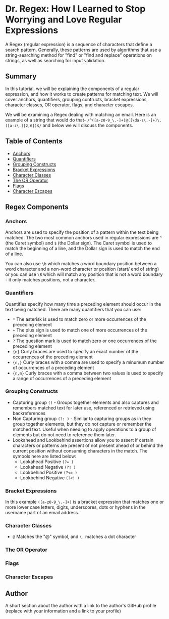 # Dr. Regex: How I Learned to Stop Worrying and Love Regular Expressions

A Regex (regular expression) is a sequence of characters that define a search pattern. Generally, these patterns are used by algorithms that use a string-searching method for "find" or "find and replace" operations on strings, as well as searching for input validation.

## Summary

In this tutorial, we will be explaining the components of a regular expression, and how it works to create patterns for matching text. We will cover anchors, quantifiers, grouping contructs, bracket expressions, character classes, OR operator, flags, and character escapes.

We will be examining a Regex dealing with matching an email. Here is an example of a string that would do that- `/^([a-z0-9_\.-]+)@([\da-z\.-]+)\.([a-z\.]{2,6})$/` and below we will discuss the components.

## Table of Contents

- [Anchors](#anchors)
- [Quantifiers](#quantifiers)
- [Grouping Constructs](#grouping-constructs)
- [Bracket Expressions](#bracket-expressions)
- [Character Classes](#character-classes)
- [The OR Operator](#the-or-operator)
- [Flags](#flags)
- [Character Escapes](#character-escapes)

## Regex Components

### Anchors

Anchors are used to specify the position of a pattern within the text being matched. The two most common anchors used in regular expressions are `^` (the Caret symbol) and `$` (the Dollar sign). The Caret symbol is used to match the beginning of a line, and the Dollar sign is used to match the end of a line.

You can also use `\b` which matches a word boundary position between a word character and a non-word character or position (start/ end of string) or you can use `\B` which will match any position that is not a word boundary - it only matches positions, not a character.

### Quantifiers

Quantifies specify how many time a preceding element should occur in the text being matched. There are many quantifiers that you can use:

- `*` The asterisk is used to match zero or more occurrences of the preceding element
- `+` The plus sign is used to match one of more occurrences of the preceding element
- `?` The question mark is used to match zero or one occurrences of the preceding element
- `{n}` Curly braces are used to specify an exact number of the occurrences of the preceding element
- `{n,}` Curly braces with a comma are used to specify a minumum number of occurrences of a preceding element
- `{n,m}` Curly braces with a comma between two values is used to specify a range of occurrences of a preceding element

### Grouping Constructs

- Capturing group `()` - Groups together elements and also captures and remembers matched text for later use, referenced or retrieved using backreferences
- Non Capturing group `(?: )` - Similar to capturing groups as in they group together elements, but they do not capture or remember the matched text. Useful when needing to apply operations to a group of elements but do not need to reference them later.
- Lookahead and Lookbehind assertions allow you to assert if certain characters or patterns are present of not present ahead of or behind the current position without consuming characters in the match. The symbols here are listed below:
  - Lookahead Positive `(?= )`
  - Lookahead Negative `(?! )`
  - Lookbehind Positive `(?<= )`
  - Lookbehind Negative `(?<! )`

### Bracket Expressions

In this example `([a-z0-9_\.-]+)` is a bracket expression that matches one or more lower case letters, digits, underscores, dots or hyphens in the username part of an email address.

### Character Classes

- `@` Matches the "@" symbol, and `\.` matches a dot character

### The OR Operator

### Flags

### Character Escapes

## Author

A short section about the author with a link to the author's GitHub profile (replace with your information and a link to your profile)
